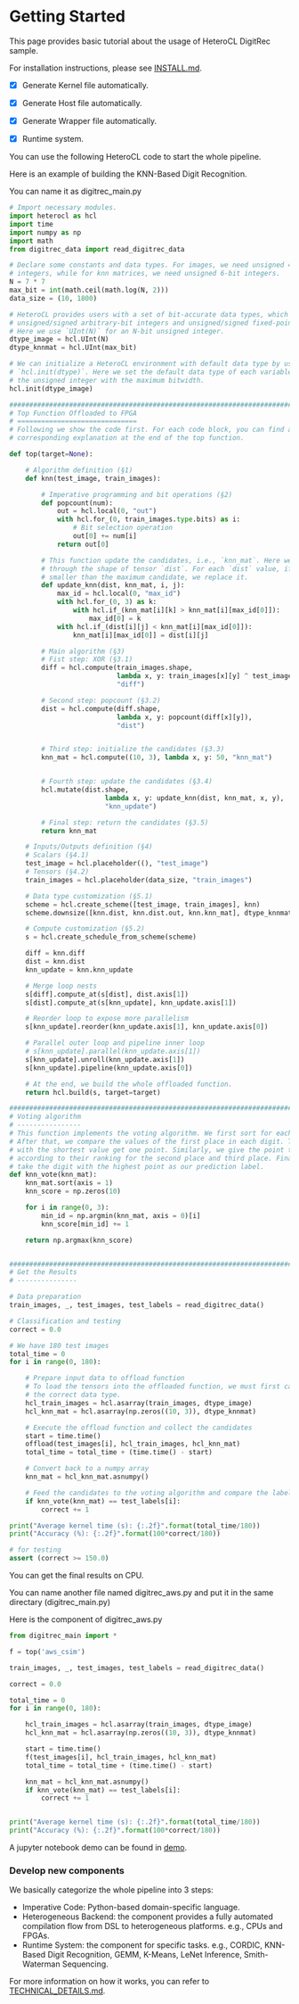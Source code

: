 # Getting Started

This page provides basic tutorial about the usage of HeteroCL DigitRec sample.

For installation instructions, please see [INSTALL.md](INSTALL.md).

- [x] Generate Kernel file automatically.

- [x] Generate Host file automatically.

- [x] Generate Wrapper file automatically.

- [x] Runtime system.

You can use the following HeteroCL code to start the whole pipeline.

Here is an example of building the KNN-Based Digit Recognition.

 You can name it as digitrec_main.py

```python
# Import necessary modules.
import heterocl as hcl
import time
import numpy as np
import math
from digitrec_data import read_digitrec_data

# Declare some constants and data types. For images, we need unsigned 49-bit
# integers, while for knn matrices, we need unsigned 6-bit integers.
N = 7 * 7
max_bit = int(math.ceil(math.log(N, 2)))
data_size = (10, 1800)

# HeteroCL provides users with a set of bit-accurate data types, which include
# unsigned/signed arbitrary-bit integers and unsigned/signed fixed-points.
# Here we use `UInt(N)` for an N-bit unsigned integer.
dtype_image = hcl.UInt(N)
dtype_knnmat = hcl.UInt(max_bit)

# We can initialize a HeteroCL environment with default data type by using
# `hcl.init(dtype)`. Here we set the default data type of each variable to
# the unsigned integer with the maximum bitwidth.
hcl.init(dtype_image)

##############################################################################
# Top Function Offloaded to FPGA
# ==============================
# Following we show the code first. For each code block, you can find a
# corresponding explanation at the end of the top function.

def top(target=None):

    # Algorithm definition (§1)
    def knn(test_image, train_images):

        # Imperative programming and bit operations (§2)
        def popcount(num):
            out = hcl.local(0, "out")
            with hcl.for_(0, train_images.type.bits) as i:
                # Bit selection operation
                out[0] += num[i]
            return out[0]

        # This function update the candidates, i.e., `knn_mat`. Here we mutate
        # through the shape of tensor `dist`. For each `dist` value, if it is
        # smaller than the maximum candidate, we replace it.
        def update_knn(dist, knn_mat, i, j):
            max_id = hcl.local(0, "max_id")
            with hcl.for_(0, 3) as k:
                with hcl.if_(knn_mat[i][k] > knn_mat[i][max_id[0]]):
                    max_id[0] = k
            with hcl.if_(dist[i][j] < knn_mat[i][max_id[0]]):
                knn_mat[i][max_id[0]] = dist[i][j]

        # Main algorithm (§3)
        # Fist step: XOR (§3.1)
        diff = hcl.compute(train_images.shape,
                           lambda x, y: train_images[x][y] ^ test_image,
                           "diff")

        # Second step: popcount (§3.2)
        dist = hcl.compute(diff.shape,
                           lambda x, y: popcount(diff[x][y]),
                           "dist")


        # Third step: initialize the candidates (§3.3)
        knn_mat = hcl.compute((10, 3), lambda x, y: 50, "knn_mat")


        # Fourth step: update the candidates (§3.4)
        hcl.mutate(dist.shape,
                        lambda x, y: update_knn(dist, knn_mat, x, y),
                        "knn_update")

        # Final step: return the candidates (§3.5)
        return knn_mat

    # Inputs/Outputs definition (§4)
    # Scalars (§4.1)
    test_image = hcl.placeholder((), "test_image")
    # Tensors (§4.2)
    train_images = hcl.placeholder(data_size, "train_images")

    # Data type customization (§5.1)
    scheme = hcl.create_scheme([test_image, train_images], knn)
    scheme.downsize([knn.dist, knn.dist.out, knn.knn_mat], dtype_knnmat)

    # Compute customization (§5.2)
    s = hcl.create_schedule_from_scheme(scheme)

    diff = knn.diff
    dist = knn.dist
    knn_update = knn.knn_update

    # Merge loop nests
    s[diff].compute_at(s[dist], dist.axis[1])
    s[dist].compute_at(s[knn_update], knn_update.axis[1])

    # Reorder loop to expose more parallelism
    s[knn_update].reorder(knn_update.axis[1], knn_update.axis[0])

    # Parallel outer loop and pipeline inner loop
    # s[knn_update].parallel(knn_update.axis[1])
    s[knn_update].unroll(knn_update.axis[1])
    s[knn_update].pipeline(knn_update.axis[0])

    # At the end, we build the whole offloaded function.
    return hcl.build(s, target=target)

###############################################################################
# Voting algorithm
# ----------------
# This function implements the voting algorithm. We first sort for each digit.
# After that, we compare the values of the first place in each digit. The digit
# with the shortest value get one point. Similarly, we give the point to digits
# according to their ranking for the second place and third place. Finally, we
# take the digit with the highest point as our prediction label.
def knn_vote(knn_mat):
    knn_mat.sort(axis = 1)
    knn_score = np.zeros(10)

    for i in range(0, 3):
        min_id = np.argmin(knn_mat, axis = 0)[i]
        knn_score[min_id] += 1

    return np.argmax(knn_score)


###############################################################################
# Get the Results
# ---------------

# Data preparation
train_images, _, test_images, test_labels = read_digitrec_data()

# Classification and testing
correct = 0.0

# We have 180 test images
total_time = 0
for i in range(0, 180):

    # Prepare input data to offload function
    # To load the tensors into the offloaded function, we must first cast it to
    # the correct data type.
    hcl_train_images = hcl.asarray(train_images, dtype_image)
    hcl_knn_mat = hcl.asarray(np.zeros((10, 3)), dtype_knnmat)

    # Execute the offload function and collect the candidates
    start = time.time()
    offload(test_images[i], hcl_train_images, hcl_knn_mat)
    total_time = total_time + (time.time() - start)

    # Convert back to a numpy array
    knn_mat = hcl_knn_mat.asnumpy()

    # Feed the candidates to the voting algorithm and compare the labels
    if knn_vote(knn_mat) == test_labels[i]:
        correct += 1

print("Average kernel time (s): {:.2f}".format(total_time/180))
print("Accuracy (%): {:.2f}".format(100*correct/180))

# for testing
assert (correct >= 150.0)
```

You can get the final results on CPU.

You can name another file named digitrec_aws.py and put it in the same directary (digitrec_main.py)

Here is the component of digitrec_aws.py

```python
from digitrec_main import *

f = top('aws_csim')

train_images, _, test_images, test_labels = read_digitrec_data()

correct = 0.0

total_time = 0
for i in range(0, 180):

    hcl_train_images = hcl.asarray(train_images, dtype_image)
    hcl_knn_mat = hcl.asarray(np.zeros((10, 3)), dtype_knnmat)

    start = time.time()
    f(test_images[i], hcl_train_images, hcl_knn_mat)
    total_time = total_time + (time.time() - start)

    knn_mat = hcl_knn_mat.asnumpy()
    if knn_vote(knn_mat) == test_labels[i]:
        correct += 1


print("Average kernel time (s): {:.2f}".format(total_time/180))
print("Accuracy (%): {:.2f}".format(100*correct/180))
```

A jupyter notebook demo can be found in [demo]().

### Develop new components

We basically categorize the whole pipeline into 3 steps:

- Imperative Code: Python-based domain-specific language.
- Heterogeneous Backend: the component provides a fully automated compilation flow from DSL to heterogeneous platforms. e.g., CPUs and FPGAs.
- Runtime System: the component for specific tasks. e.g., CORDIC, KNN-Based Digit Recognition, GEMM, K-Means, LeNet Inference, Smith-Waterman Sequencing.

For more information on how it works, you can refer to [TECHNICAL_DETAILS.md](docs/TECHNICAL_DETAILS.md).